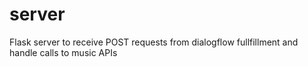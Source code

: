 # server
Flask server to receive POST requests from dialogflow fullfillment and handle calls to music APIs
